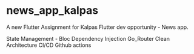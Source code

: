 # news_app_kalpas

A new Flutter Assignment for Kalpas Flutter dev opportunity - News app.

State Management - Bloc
Dependency Injection 
Go_Router 
Clean Architecture 
CI/CD Github actions
